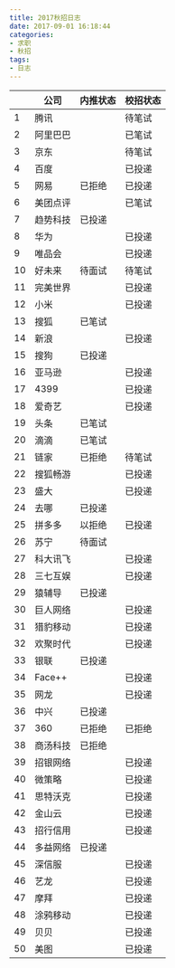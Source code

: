 ```yaml
---
title: 2017秋招日志
date: 2017-09-01 16:18:44
categories:
- 求职
- 秋招
tags:
- 日志
---
```

||公司|内推状态|校招状态|
|---|---|---|---|
|1	|	腾讯		|			|	待笔试	|
|2	|	阿里巴巴	|			|	已笔试	|
|3	|	京东		|			|	待笔试	|
|4	|	百度		|			|	已投递	|
|5	|	网易		|	已拒绝	|	已投递	|
|6	|	美团点评	|			|	已笔试	|
|7	|	趋势科技	|	已投递	|			|
|8	|	华为		|			|	已投递	|
|9	|	唯品会	|			|	已投递	|
|10	|	好未来	|	待面试	|	待笔试	|
|11	|	完美世界	|			|	已投递	|
|12	|	小米		|			|	已投递	|
|13	|	搜狐		|	已笔试	|			|
|14	|	新浪		|			|	已投递	|
|15	|	搜狗		|	已投递	|			|
|16	|	亚马逊	|			|	已投递	|
|17	|	4399	|			|	已投递	|
|18	|	爱奇艺	|			|	已投递	|
|19	|	头条		|	已笔试	|			|
|20	|	滴滴		|	已笔试	|			|
|21	|	链家		|	已拒绝	|	待笔试	|
|22	|	搜狐畅游	|			|	已投递	|
|23	|	盛大		|			|	已投递	|
|24	|	去哪		|	已投递	|			|
|25	|	拼多多	|	以拒绝	|	已投递	|
|26	|	苏宁		|	待面试	|			|
|27	|	科大讯飞	|			|	已投递	|
|28	|	三七互娱	|			|	已投递	|
|29	|	猿辅导	|	已投递	|			|
|30	|	巨人网络	|			|	已投递	|
|31	|	猎豹移动	|			|	已投递	|
|32	|	欢聚时代	|			|	已投递	|
|33	|	银联		|	已投递	|			|
|34	|	Face++	|			|	已投递	|
|35	|	网龙		|			|	已投递	|
|36	|	中兴		|	已投递	|			|
|37	|	360		|	已拒绝	|	已拒绝	|
|38	|	商汤科技	|	已拒绝	|			|
|39	|	招银网络	|			|	已投递	|
|40	|	微策略	|			|	已投递	|
|41	|	思特沃克	|			|	已投递	|
|42	|	金山云	|			|	已投递	|
|43	|	招行信用	|			|	已投递	|
|44	|	多益网络	|	已投递	|			|
|45	|	深信服	|			|	已投递	|
|46	|	艺龙		|			|	已投递	|
|47	|	摩拜		|			|	已投递	|
|48	|	涂鸦移动	|			|	已投递	|
|49	|	贝贝		|			|	已投递	|
|50	|	美图		|			|	已投递	|